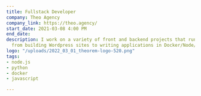 ```yaml
---
title: Fullstack Developer
company: Theo Agency
company_link: https://theo.agency/
start_date: 2021-03-08 4:00 PM
end_date: 
description: I work on a variety of front and backend projects that run the gamut
  from building Wordpress sites to writing applications in Docker/Node/React
logo: "/uploads/2022_03_01_theorem-logo-520.png"
tags:
- node.js
- python
- docker
- javascript

---
```

